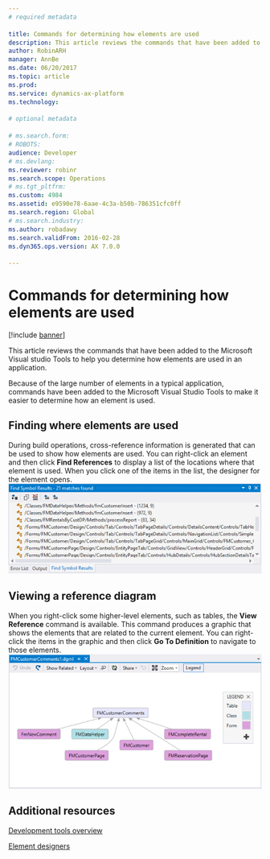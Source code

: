 ```yaml
---
# required metadata

title: Commands for determining how elements are used
description: This article reviews the commands that have been added to the Microsoft Visual studio Tools to help you determine how elements are used in an application. 
author: RobinARH
manager: AnnBe
ms.date: 06/20/2017
ms.topic: article
ms.prod: 
ms.service: dynamics-ax-platform
ms.technology: 

# optional metadata

# ms.search.form: 
# ROBOTS: 
audience: Developer
# ms.devlang: 
ms.reviewer: robinr
ms.search.scope: Operations
# ms.tgt_pltfrm: 
ms.custom: 4984
ms.assetid: e9590e78-6aae-4c3a-b50b-786351cfc0ff
ms.search.region: Global
# ms.search.industry: 
ms.author: robadawy
ms.search.validFrom: 2016-02-28
ms.dyn365.ops.version: AX 7.0.0

---
```


# Commands for determining how elements are used

[!include [banner](../includes/banner.md)]

This article reviews the commands that have been added to the Microsoft Visual studio Tools to help you determine how elements are used in an application. 

Because of the large number of elements in a typical application, commands have been added to the Microsoft Visual Studio Tools to make it easier to determine how an element is used.

## Finding where elements are used

During build operations, cross-reference information is generated that can be used to show how elements are used. You can right-click an element and then click **Find References** to display a list of the locations where that element is used. When you click one of the items in the list, the designer for the element opens. [![23\_DevoToolsConcept](./media/23_devotoolsconcept.png)](./media/23_devotoolsconcept.png)

## Viewing a reference diagram

When you right-click some higher-level elements, such as tables, the **View Reference** command is available. This command produces a graphic that shows the elements that are related to the current element. You can right-click the items in the graphic and then click **Go To Definition** to navigate to those elements. [![24\_DevoToolsConcept](./media/24_devotoolsconcept.png)](./media/24_devotoolsconcept.png)

## Additional resources

[Development tools overview](development-tools-overview.md)

[Element designers](element-designers.md)



